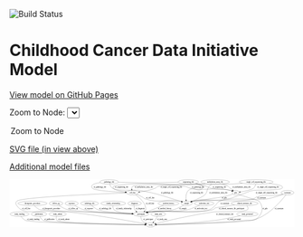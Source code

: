 <link rel='stylesheet' href="assets/style.css">
<link rel='stylesheet' href="https://unpkg.com/leaflet@1.5.1/dist/leaflet.css" integrity="sha512-xwE/Az9zrjBIphAcBb3F6JVqxf46+CDLwfLMHloNu6KEQCAWi6HcDUbeOfBIptF7tcCzusKFjFw2yuvEpDL9wQ==" crossorigin="">
<script type="text/javascript" src="https://code.jquery.com/jquery-3.2.1.min.js"></script>
<script type="text/javascript"  src="https://unpkg.com/leaflet@1.5.1/dist/leaflet.js"></script>
<script type="text/javascript" src="assets/actions.js"></script>

![Build Status](https://github.com/CBIIT/ccdi-model/actions/workflows/model-test-and-deploy.yml/badge.svg)

# Childhood Cancer Data Initiative Model

[View model on GitHub Pages](https://cbiit.github.io/ccdi-model/)



Zoom to Node: <select id="node_select">
  <option value="">Zoom to Node</option>
</select>
<div id="model"></div>

<p>
<a href="./model-desc/ccdi-model.svg">SVG file (in view above)</a>
<p>
<a href="./model-desc">Additional model files</a>
<div id='graph' style='display:off;'>
<svg width="2310pt" height="392pt"
 viewBox="0.00 0.00 2310.34 392.00" xmlns="http://www.w3.org/2000/svg" xmlns:xlink="http://www.w3.org/1999/xlink">
<g id="graph0" class="graph" transform="scale(1 1) rotate(0) translate(4 388)">
<title>Perl</title>
<polygon fill="#ffffff" stroke="transparent" points="-4,4 -4,-388 2306.3385,-388 2306.3385,4 -4,4"/>
<!-- radiology_file -->
<g id="node1" class="node">
<title>radiology_file</title>
<ellipse fill="none" stroke="#000000" cx="645.3431" cy="-192" rx="73.387" ry="18"/>
<text text-anchor="middle" x="645.3431" y="-188.3" font-family="Times,serif" font-size="14.00" fill="#000000">radiology_file</text>
</g>
<!-- participant -->
<g id="node12" class="node">
<title>participant</title>
<ellipse fill="none" stroke="#000000" cx="1062.3431" cy="-105" rx="62.2891" ry="18"/>
<text text-anchor="middle" x="1062.3431" y="-101.3" font-family="Times,serif" font-size="14.00" fill="#000000">participant</text>
</g>
<!-- radiology_file&#45;&gt;participant -->
<g id="edge5" class="edge">
<title>radiology_file&#45;&gt;participant</title>
<path fill="none" stroke="#000000" d="M663.002,-174.4647C675.8366,-162.8706 694.2425,-148.4776 713.3431,-141 762.1743,-121.8833 903.1978,-112.1965 990.3087,-107.9025"/>
<polygon fill="#000000" stroke="#000000" points="990.5729,-111.394 1000.3932,-107.4176 990.2366,-104.4021 990.5729,-111.394"/>
<text text-anchor="middle" x="772.3431" y="-144.8" font-family="Times,serif" font-size="14.00" fill="#000000">of_radiology_file</text>
</g>
<!-- single_cell_sequencing_file -->
<g id="node2" class="node">
<title>single_cell_sequencing_file</title>
<ellipse fill="none" stroke="#000000" cx="1996.3431" cy="-366" rx="137.5759" ry="18"/>
<text text-anchor="middle" x="1996.3431" y="-362.3" font-family="Times,serif" font-size="14.00" fill="#000000">single_cell_sequencing_file</text>
</g>
<!-- pdx -->
<g id="node8" class="node">
<title>pdx</title>
<ellipse fill="none" stroke="#000000" cx="1830.3431" cy="-279" rx="27.8951" ry="18"/>
<text text-anchor="middle" x="1830.3431" y="-275.3" font-family="Times,serif" font-size="14.00" fill="#000000">pdx</text>
</g>
<!-- single_cell_sequencing_file&#45;&gt;pdx -->
<g id="edge6" class="edge">
<title>single_cell_sequencing_file&#45;&gt;pdx</title>
<path fill="none" stroke="#000000" d="M1992.8253,-347.9919C1989.7565,-336.9474 1984.1904,-323.3662 1974.3431,-315 1958.4117,-301.4647 1904.8337,-290.6259 1867.7272,-284.5024"/>
<polygon fill="#000000" stroke="#000000" points="1868.1709,-281.029 1857.743,-282.902 1867.063,-287.9407 1868.1709,-281.029"/>
<text text-anchor="middle" x="2093.8431" y="-318.8" font-family="Times,serif" font-size="14.00" fill="#000000">of_single_cell_sequencing_file</text>
</g>
<!-- sample -->
<g id="node10" class="node">
<title>sample</title>
<ellipse fill="none" stroke="#000000" cx="1432.3431" cy="-192" rx="44.393" ry="18"/>
<text text-anchor="middle" x="1432.3431" y="-188.3" font-family="Times,serif" font-size="14.00" fill="#000000">sample</text>
</g>
<!-- single_cell_sequencing_file&#45;&gt;sample -->
<g id="edge8" class="edge">
<title>single_cell_sequencing_file&#45;&gt;sample</title>
<path fill="none" stroke="#000000" d="M2100.3678,-354.1489C2149.4505,-347.4869 2198.9515,-338.7666 2206.3431,-330 2210.6405,-324.9032 2210.8728,-319.8915 2206.3431,-315 2188.6253,-295.8669 1997.8817,-302.271 1972.3431,-297 1924.0281,-287.0281 1914.1246,-276.6613 1867.3431,-261 1822.5618,-246.0083 1812.7185,-236.9133 1766.3431,-228 1643.4476,-204.3796 1608.0996,-234.333 1485.3431,-210 1481.6971,-209.2773 1477.9574,-208.3687 1474.2334,-207.3459"/>
<polygon fill="#000000" stroke="#000000" points="1475.0718,-203.9433 1464.4877,-204.421 1473.0596,-210.6479 1475.0718,-203.9433"/>
<text text-anchor="middle" x="2080.8431" y="-275.3" font-family="Times,serif" font-size="14.00" fill="#000000">of_single_cell_sequencing_file</text>
</g>
<!-- cell_line -->
<g id="node22" class="node">
<title>cell_line</title>
<ellipse fill="none" stroke="#000000" cx="993.3431" cy="-279" rx="49.2915" ry="18"/>
<text text-anchor="middle" x="993.3431" y="-275.3" font-family="Times,serif" font-size="14.00" fill="#000000">cell_line</text>
</g>
<!-- single_cell_sequencing_file&#45;&gt;cell_line -->
<g id="edge7" class="edge">
<title>single_cell_sequencing_file&#45;&gt;cell_line</title>
<path fill="none" stroke="#000000" d="M1885.511,-355.2561C1854.1256,-352.5269 1819.9138,-349.8478 1788.3431,-348 1723.0909,-344.1808 1262.705,-349.5817 1200.3431,-330 1188.6996,-326.3439 1188.6513,-319.5896 1177.3431,-315 1137.0929,-298.6636 1088.8047,-289.5764 1051.7972,-284.6199"/>
<polygon fill="#000000" stroke="#000000" points="1052.0369,-281.1222 1041.6744,-283.3288 1051.1512,-288.0659 1052.0369,-281.1222"/>
<text text-anchor="middle" x="1308.8431" y="-318.8" font-family="Times,serif" font-size="14.00" fill="#000000">of_single_cell_sequencing_file</text>
</g>
<!-- diagnosis -->
<g id="node3" class="node">
<title>diagnosis</title>
<ellipse fill="none" stroke="#000000" cx="1010.3431" cy="-192" rx="54.6905" ry="18"/>
<text text-anchor="middle" x="1010.3431" y="-188.3" font-family="Times,serif" font-size="14.00" fill="#000000">diagnosis</text>
</g>
<!-- diagnosis&#45;&gt;participant -->
<g id="edge26" class="edge">
<title>diagnosis&#45;&gt;participant</title>
<path fill="none" stroke="#000000" d="M1006.858,-174.0098C1005.7797,-163.763 1006.0297,-151.013 1011.3431,-141 1014.142,-135.7256 1018.0983,-131.0541 1022.5841,-126.9702"/>
<polygon fill="#000000" stroke="#000000" points="1024.8796,-129.6165 1030.5226,-120.6495 1020.5194,-124.1403 1024.8796,-129.6165"/>
<text text-anchor="middle" x="1055.8431" y="-144.8" font-family="Times,serif" font-size="14.00" fill="#000000">of_diagnosis</text>
</g>
<!-- study_funding -->
<g id="node4" class="node">
<title>study_funding</title>
<ellipse fill="none" stroke="#000000" cx="77.3431" cy="-105" rx="77.1866" ry="18"/>
<text text-anchor="middle" x="77.3431" y="-101.3" font-family="Times,serif" font-size="14.00" fill="#000000">study_funding</text>
</g>
<!-- study -->
<g id="node19" class="node">
<title>study</title>
<ellipse fill="none" stroke="#000000" cx="1140.3431" cy="-18" rx="36.2938" ry="18"/>
<text text-anchor="middle" x="1140.3431" y="-14.3" font-family="Times,serif" font-size="14.00" fill="#000000">study</text>
</g>
<!-- study_funding&#45;&gt;study -->
<g id="edge14" class="edge">
<title>study_funding&#45;&gt;study</title>
<path fill="none" stroke="#000000" d="M88.9292,-87.1443C97.6553,-75.4031 110.7623,-60.9662 126.3431,-54 170.9516,-34.0555 900.1934,-21.637 1093.5805,-18.6839"/>
<polygon fill="#000000" stroke="#000000" points="1093.7572,-22.1817 1103.703,-18.5305 1093.651,-15.1825 1093.7572,-22.1817"/>
<text text-anchor="middle" x="188.3431" y="-57.8" font-family="Times,serif" font-size="14.00" fill="#000000">of_study_funding</text>
</g>
<!-- molecular_test -->
<g id="node5" class="node">
<title>molecular_test</title>
<ellipse fill="none" stroke="#000000" cx="1574.3431" cy="-192" rx="79.8859" ry="18"/>
<text text-anchor="middle" x="1574.3431" y="-188.3" font-family="Times,serif" font-size="14.00" fill="#000000">molecular_test</text>
</g>
<!-- molecular_test&#45;&gt;participant -->
<g id="edge25" class="edge">
<title>molecular_test&#45;&gt;participant</title>
<path fill="none" stroke="#000000" d="M1536.9809,-176.0711C1504.8434,-162.6489 1460.831,-145.0071 1442.3431,-141 1307.8987,-111.8601 1269.2973,-143.998 1133.3431,-123 1128.002,-122.1751 1122.4775,-121.1279 1116.9776,-119.9551"/>
<polygon fill="#000000" stroke="#000000" points="1117.6756,-116.5246 1107.1495,-117.7292 1116.1293,-123.3517 1117.6756,-116.5246"/>
<text text-anchor="middle" x="1548.3431" y="-144.8" font-family="Times,serif" font-size="14.00" fill="#000000">of_molecular_test</text>
</g>
<!-- publication -->
<g id="node6" class="node">
<title>publication</title>
<ellipse fill="none" stroke="#000000" cx="235.3431" cy="-105" rx="63.0888" ry="18"/>
<text text-anchor="middle" x="235.3431" y="-101.3" font-family="Times,serif" font-size="14.00" fill="#000000">publication</text>
</g>
<!-- publication&#45;&gt;study -->
<g id="edge15" class="edge">
<title>publication&#45;&gt;study</title>
<path fill="none" stroke="#000000" d="M242.1954,-87.0684C247.6616,-75.4531 256.5415,-61.1952 269.3431,-54 305.4843,-33.6867 918.0321,-21.7703 1093.6389,-18.7604"/>
<polygon fill="#000000" stroke="#000000" points="1093.9062,-22.2565 1103.8453,-18.5871 1093.7873,-15.2575 1093.9062,-22.2565"/>
<text text-anchor="middle" x="320.3431" y="-57.8" font-family="Times,serif" font-size="14.00" fill="#000000">of_publication</text>
</g>
<!-- study_admin -->
<g id="node7" class="node">
<title>study_admin</title>
<ellipse fill="none" stroke="#000000" cx="386.3431" cy="-105" rx="70.3881" ry="18"/>
<text text-anchor="middle" x="386.3431" y="-101.3" font-family="Times,serif" font-size="14.00" fill="#000000">study_admin</text>
</g>
<!-- study_admin&#45;&gt;study -->
<g id="edge24" class="edge">
<title>study_admin&#45;&gt;study</title>
<path fill="none" stroke="#000000" d="M377.7669,-86.6889C374.0701,-75.8091 372.2211,-62.5159 380.3431,-54 405.0287,-28.1174 932.0977,-20.2608 1093.6741,-18.4562"/>
<polygon fill="#000000" stroke="#000000" points="1093.8179,-21.9549 1103.7791,-18.3459 1093.7415,-14.9553 1093.8179,-21.9549"/>
<text text-anchor="middle" x="436.8431" y="-57.8" font-family="Times,serif" font-size="14.00" fill="#000000">of_study_admin</text>
</g>
<!-- pdx&#45;&gt;sample -->
<g id="edge9" class="edge">
<title>pdx&#45;&gt;sample</title>
<path fill="none" stroke="#000000" d="M1807.5717,-268.1805C1801.4284,-265.5559 1794.7158,-262.9482 1788.3431,-261 1713.4878,-238.1158 1692.5804,-240.7053 1615.3431,-228 1557.7876,-218.5323 1542.1028,-223.4393 1485.3431,-210 1481.9301,-209.1919 1478.4259,-208.2538 1474.9241,-207.2385"/>
<polygon fill="#000000" stroke="#000000" points="1475.7268,-203.8234 1465.1393,-204.2165 1473.6611,-210.5116 1475.7268,-203.8234"/>
<text text-anchor="middle" x="1738.3431" y="-231.8" font-family="Times,serif" font-size="14.00" fill="#000000">of_pdx</text>
</g>
<!-- pdx&#45;&gt;study -->
<g id="edge10" class="edge">
<title>pdx&#45;&gt;study</title>
<path fill="none" stroke="#000000" d="M1851.3568,-266.7881C1855.2778,-264.7256 1859.3873,-262.7039 1863.3431,-261 1867.5545,-259.186 2017.6478,-213.7096 2020.3431,-210 2052.477,-165.7749 2053.8678,-130.1803 2020.3431,-87 1984.0509,-40.255 1949.8655,-62.7952 1891.3431,-54 1754.551,-33.4418 1329.4962,-22.2486 1187.2554,-19.0049"/>
<polygon fill="#000000" stroke="#000000" points="1187.1933,-15.5028 1177.1169,-18.7763 1187.0355,-22.501 1187.1933,-15.5028"/>
<text text-anchor="middle" x="2068.3431" y="-144.8" font-family="Times,serif" font-size="14.00" fill="#000000">of_pdx</text>
</g>
<!-- methylation_array_file -->
<g id="node9" class="node">
<title>methylation_array_file</title>
<ellipse fill="none" stroke="#000000" cx="1663.3431" cy="-366" rx="115.8798" ry="18"/>
<text text-anchor="middle" x="1663.3431" y="-362.3" font-family="Times,serif" font-size="14.00" fill="#000000">methylation_array_file</text>
</g>
<!-- methylation_array_file&#45;&gt;pdx -->
<g id="edge13" class="edge">
<title>methylation_array_file&#45;&gt;pdx</title>
<path fill="none" stroke="#000000" d="M1721.0676,-350.3352C1736.8901,-344.951 1753.7055,-338.1748 1768.3431,-330 1770.4869,-328.8028 1789.0619,-313.4661 1805.3263,-299.9215"/>
<polygon fill="#000000" stroke="#000000" points="1807.6048,-302.5788 1813.0429,-293.4861 1803.1214,-297.2029 1807.6048,-302.5788"/>
<text text-anchor="middle" x="1877.8431" y="-318.8" font-family="Times,serif" font-size="14.00" fill="#000000">of_methylation_array_file</text>
</g>
<!-- methylation_array_file&#45;&gt;sample -->
<g id="edge11" class="edge">
<title>methylation_array_file&#45;&gt;sample</title>
<path fill="none" stroke="#000000" d="M1635.6264,-348.4916C1628.4621,-343.1312 1621.1422,-336.828 1615.3431,-330 1592.9518,-303.6358 1604.3103,-284.9392 1579.3431,-261 1563.4182,-245.7307 1512.019,-223.3408 1474.4746,-208.2446"/>
<polygon fill="#000000" stroke="#000000" points="1475.362,-204.8307 1464.7766,-204.3825 1472.7721,-211.334 1475.362,-204.8307"/>
<text text-anchor="middle" x="1689.8431" y="-275.3" font-family="Times,serif" font-size="14.00" fill="#000000">of_methylation_array_file</text>
</g>
<!-- methylation_array_file&#45;&gt;cell_line -->
<g id="edge12" class="edge">
<title>methylation_array_file&#45;&gt;cell_line</title>
<path fill="none" stroke="#000000" d="M1582.8049,-353.0751C1568.0482,-351.0852 1552.7577,-349.2724 1538.3431,-348 1508.2215,-345.341 1015.5807,-351.5256 994.3431,-330 988.4179,-323.9944 986.7641,-315.3959 987.0232,-306.9661"/>
<polygon fill="#000000" stroke="#000000" points="990.5101,-307.2767 988.1295,-296.9528 983.5524,-306.5079 990.5101,-307.2767"/>
<text text-anchor="middle" x="1085.8431" y="-318.8" font-family="Times,serif" font-size="14.00" fill="#000000">of_methylation_array_file</text>
</g>
<!-- sample&#45;&gt;participant -->
<g id="edge27" class="edge">
<title>sample&#45;&gt;participant</title>
<path fill="none" stroke="#000000" d="M1407.6358,-176.9838C1386.7619,-165.0791 1355.6637,-149.1374 1326.3431,-141 1243.3308,-117.9615 1218.2419,-137.6296 1133.3431,-123 1128.2267,-122.1183 1122.9363,-121.0601 1117.6577,-119.9039"/>
<polygon fill="#000000" stroke="#000000" points="1118.1001,-116.4143 1107.5697,-117.5807 1116.5291,-123.2357 1118.1001,-116.4143"/>
<text text-anchor="middle" x="1401.8431" y="-144.8" font-family="Times,serif" font-size="14.00" fill="#000000">of_sample</text>
</g>
<!-- therapeutic_procedure -->
<g id="node11" class="node">
<title>therapeutic_procedure</title>
<ellipse fill="none" stroke="#000000" cx="182.3431" cy="-192" rx="117.7793" ry="18"/>
<text text-anchor="middle" x="182.3431" y="-188.3" font-family="Times,serif" font-size="14.00" fill="#000000">therapeutic_procedure</text>
</g>
<!-- therapeutic_procedure&#45;&gt;participant -->
<g id="edge4" class="edge">
<title>therapeutic_procedure&#45;&gt;participant</title>
<path fill="none" stroke="#000000" d="M197.4015,-174.1315C208.4862,-162.3845 224.655,-147.9459 242.3431,-141 259.6291,-134.2121 792.7884,-114.5977 989.9666,-107.5553"/>
<polygon fill="#000000" stroke="#000000" points="990.3543,-111.0438 1000.2231,-107.1895 990.1047,-104.0483 990.3543,-111.0438"/>
<text text-anchor="middle" x="335.3431" y="-144.8" font-family="Times,serif" font-size="14.00" fill="#000000">of_therapeutic_procedure</text>
</g>
<!-- participant&#45;&gt;study -->
<g id="edge16" class="edge">
<title>participant&#45;&gt;study</title>
<path fill="none" stroke="#000000" d="M1061.2904,-86.961C1061.5632,-76.4479 1063.5196,-63.444 1070.3431,-54 1077.5963,-43.9616 1088.4864,-36.5189 1099.5296,-31.0923"/>
<polygon fill="#000000" stroke="#000000" points="1101.0437,-34.2496 1108.7654,-26.9953 1098.2052,-27.8509 1101.0437,-34.2496"/>
<text text-anchor="middle" x="1120.8431" y="-57.8" font-family="Times,serif" font-size="14.00" fill="#000000">of_participant</text>
</g>
<!-- study_arm -->
<g id="node13" class="node">
<title>study_arm</title>
<ellipse fill="none" stroke="#000000" cx="1202.3431" cy="-105" rx="59.5901" ry="18"/>
<text text-anchor="middle" x="1202.3431" y="-101.3" font-family="Times,serif" font-size="14.00" fill="#000000">study_arm</text>
</g>
<!-- study_arm&#45;&gt;study -->
<g id="edge28" class="edge">
<title>study_arm&#45;&gt;study</title>
<path fill="none" stroke="#000000" d="M1194.273,-86.7984C1189.4277,-76.7207 1182.7709,-64.2065 1175.3431,-54 1172.2175,-49.7051 1168.5967,-45.415 1164.8937,-41.3709"/>
<polygon fill="#000000" stroke="#000000" points="1167.2299,-38.7505 1157.7797,-33.9604 1162.1801,-43.5982 1167.2299,-38.7505"/>
<text text-anchor="middle" x="1232.8431" y="-57.8" font-family="Times,serif" font-size="14.00" fill="#000000">of_study_arm</text>
</g>
<!-- follow_up -->
<g id="node14" class="node">
<title>follow_up</title>
<ellipse fill="none" stroke="#000000" cx="373.3431" cy="-192" rx="55.4913" ry="18"/>
<text text-anchor="middle" x="373.3431" y="-188.3" font-family="Times,serif" font-size="14.00" fill="#000000">follow_up</text>
</g>
<!-- follow_up&#45;&gt;participant -->
<g id="edge20" class="edge">
<title>follow_up&#45;&gt;participant</title>
<path fill="none" stroke="#000000" d="M396.8169,-175.4809C415.1101,-163.5741 441.6393,-148.357 467.3431,-141 516.3485,-126.9736 842.3463,-113.214 989.9551,-107.6185"/>
<polygon fill="#000000" stroke="#000000" points="990.4073,-111.104 1000.2684,-107.2298 990.1437,-104.109 990.4073,-111.104"/>
<text text-anchor="middle" x="512.3431" y="-144.8" font-family="Times,serif" font-size="14.00" fill="#000000">of_follow_up</text>
</g>
<!-- exposure -->
<g id="node15" class="node">
<title>exposure</title>
<ellipse fill="none" stroke="#000000" cx="500.3431" cy="-192" rx="53.0913" ry="18"/>
<text text-anchor="middle" x="500.3431" y="-188.3" font-family="Times,serif" font-size="14.00" fill="#000000">exposure</text>
</g>
<!-- exposure&#45;&gt;participant -->
<g id="edge29" class="edge">
<title>exposure&#45;&gt;participant</title>
<path fill="none" stroke="#000000" d="M524.0153,-175.8558C542.7561,-163.9817 570.0643,-148.634 596.3431,-141 668.1285,-120.1465 877.9691,-110.6625 989.9586,-106.9843"/>
<polygon fill="#000000" stroke="#000000" points="990.2713,-110.4761 1000.1537,-106.6566 990.0464,-103.4798 990.2713,-110.4761"/>
<text text-anchor="middle" x="639.8431" y="-144.8" font-family="Times,serif" font-size="14.00" fill="#000000">of_exposure</text>
</g>
<!-- clinical_measure_file -->
<g id="node16" class="node">
<title>clinical_measure_file</title>
<ellipse fill="none" stroke="#000000" cx="1902.3431" cy="-192" rx="108.5808" ry="18"/>
<text text-anchor="middle" x="1902.3431" y="-188.3" font-family="Times,serif" font-size="14.00" fill="#000000">clinical_measure_file</text>
</g>
<!-- clinical_measure_file&#45;&gt;participant -->
<g id="edge37" class="edge">
<title>clinical_measure_file&#45;&gt;participant</title>
<path fill="none" stroke="#000000" d="M1821.2699,-179.9874C1754.7951,-170.0749 1671.0421,-157.4133 1667.3431,-156 1655.9429,-151.6443 1655.9782,-144.6829 1644.3431,-141 1536.0146,-106.7103 1245.8295,-139.0526 1133.3431,-123 1127.9142,-122.2253 1122.2996,-121.2007 1116.7158,-120.0326"/>
<polygon fill="#000000" stroke="#000000" points="1117.2686,-116.5697 1106.7452,-117.7977 1115.7375,-123.4002 1117.2686,-116.5697"/>
<text text-anchor="middle" x="1796.8431" y="-144.8" font-family="Times,serif" font-size="14.00" fill="#000000">of_clinical_measure_file_participant</text>
</g>
<!-- clinical_measure_file&#45;&gt;study -->
<g id="edge31" class="edge">
<title>clinical_measure_file&#45;&gt;study</title>
<path fill="none" stroke="#000000" d="M1920.378,-173.8488C1928.7093,-163.296 1935.0341,-150.2896 1926.3431,-141 1905.8021,-119.044 1686.1416,-127.0067 1656.3431,-123 1478.7686,-99.1234 1270.6524,-50.2632 1182.8393,-28.6682"/>
<polygon fill="#000000" stroke="#000000" points="1183.5314,-25.234 1172.9839,-26.2345 1181.8532,-32.0299 1183.5314,-25.234"/>
<text text-anchor="middle" x="1742.3431" y="-101.3" font-family="Times,serif" font-size="14.00" fill="#000000">of_clinical_measure_file</text>
</g>
<!-- family_relationship -->
<g id="node17" class="node">
<title>family_relationship</title>
<ellipse fill="none" stroke="#000000" cx="837.3431" cy="-192" rx="100.1823" ry="18"/>
<text text-anchor="middle" x="837.3431" y="-188.3" font-family="Times,serif" font-size="14.00" fill="#000000">family_relationship</text>
</g>
<!-- family_relationship&#45;&gt;participant -->
<g id="edge32" class="edge">
<title>family_relationship&#45;&gt;participant</title>
<path fill="none" stroke="#000000" d="M834.4812,-173.6846C833.8734,-162.8031 835.2146,-149.5097 843.3431,-141 863.1678,-120.2455 934.085,-111.4552 989.9149,-107.7328"/>
<polygon fill="#000000" stroke="#000000" points="990.3854,-111.2104 1000.1483,-107.095 989.9499,-104.2239 990.3854,-111.2104"/>
<text text-anchor="middle" x="922.8431" y="-144.8" font-family="Times,serif" font-size="14.00" fill="#000000">of_family_relationship</text>
</g>
<!-- pathology_file -->
<g id="node18" class="node">
<title>pathology_file</title>
<ellipse fill="none" stroke="#000000" cx="804.3431" cy="-366" rx="76.0865" ry="18"/>
<text text-anchor="middle" x="804.3431" y="-362.3" font-family="Times,serif" font-size="14.00" fill="#000000">pathology_file</text>
</g>
<!-- pathology_file&#45;&gt;pdx -->
<g id="edge19" class="edge">
<title>pathology_file&#45;&gt;pdx</title>
<path fill="none" stroke="#000000" d="M879.8866,-363.9237C1020.3018,-359.6731 1316.3967,-348.7653 1417.3431,-330 1438.9008,-325.9926 1442.7792,-318.9733 1464.3431,-315 1606.1776,-288.8658 1647.9254,-329.9068 1788.3431,-297 1791.7682,-296.1973 1795.2668,-295.1327 1798.7109,-293.9209"/>
<polygon fill="#000000" stroke="#000000" points="1800.1349,-297.122 1808.1658,-290.2113 1797.5782,-290.6055 1800.1349,-297.122"/>
<text text-anchor="middle" x="1525.3431" y="-318.8" font-family="Times,serif" font-size="14.00" fill="#000000">of_pathology_file</text>
</g>
<!-- pathology_file&#45;&gt;sample -->
<g id="edge17" class="edge">
<title>pathology_file&#45;&gt;sample</title>
<path fill="none" stroke="#000000" d="M808.7241,-347.8467C812.4782,-336.4466 819.1143,-322.5233 830.3431,-315 871.2784,-287.5736 1002.782,-305.3494 1051.3431,-297 1199.9808,-271.4438 1234.9668,-253.6089 1379.3431,-210 1382.506,-209.0447 1385.7636,-208.0256 1389.0349,-206.9765"/>
<polygon fill="#000000" stroke="#000000" points="1390.3967,-210.2135 1398.8095,-203.7733 1388.2168,-203.5616 1390.3967,-210.2135"/>
<text text-anchor="middle" x="1274.3431" y="-275.3" font-family="Times,serif" font-size="14.00" fill="#000000">of_pathology_file</text>
</g>
<!-- pathology_file&#45;&gt;cell_line -->
<g id="edge18" class="edge">
<title>pathology_file&#45;&gt;cell_line</title>
<path fill="none" stroke="#000000" d="M731.8404,-360.3424C687.9828,-354.1796 644.71,-341.3955 668.3431,-315 685.6906,-295.6248 844.7233,-285.5419 933.7165,-281.3756"/>
<polygon fill="#000000" stroke="#000000" points="934.1149,-284.8612 943.9448,-280.9084 933.7954,-277.8684 934.1149,-284.8612"/>
<text text-anchor="middle" x="729.3431" y="-318.8" font-family="Times,serif" font-size="14.00" fill="#000000">of_pathology_file</text>
</g>
<!-- sequencing_file -->
<g id="node20" class="node">
<title>sequencing_file</title>
<ellipse fill="none" stroke="#000000" cx="1446.3431" cy="-366" rx="83.3857" ry="18"/>
<text text-anchor="middle" x="1446.3431" y="-362.3" font-family="Times,serif" font-size="14.00" fill="#000000">sequencing_file</text>
</g>
<!-- sequencing_file&#45;&gt;pdx -->
<g id="edge23" class="edge">
<title>sequencing_file&#45;&gt;pdx</title>
<path fill="none" stroke="#000000" d="M1504.1864,-353.0164C1530.6322,-346.7031 1562.2595,-338.6213 1590.3431,-330 1608.8922,-324.3057 1612.4615,-319.4696 1631.3431,-315 1699.6892,-298.8212 1720.4602,-315.0235 1788.3431,-297 1791.7432,-296.0973 1795.2255,-294.9672 1798.6596,-293.7156"/>
<polygon fill="#000000" stroke="#000000" points="1800.1067,-296.9067 1808.1016,-289.9546 1797.5163,-290.4036 1800.1067,-296.9067"/>
<text text-anchor="middle" x="1697.8431" y="-318.8" font-family="Times,serif" font-size="14.00" fill="#000000">of_sequencing_file</text>
</g>
<!-- sequencing_file&#45;&gt;sample -->
<g id="edge22" class="edge">
<title>sequencing_file&#45;&gt;sample</title>
<path fill="none" stroke="#000000" d="M1507.877,-353.8292C1531.8472,-347.7302 1555.2767,-339.5919 1562.3431,-330 1566.2973,-324.6326 1566.6807,-320.0626 1562.3431,-315 1528.3976,-275.3808 1482.838,-334.2841 1446.3431,-297 1426.8207,-277.0554 1425.5244,-243.8585 1427.7057,-220.1303"/>
<polygon fill="#000000" stroke="#000000" points="1431.2078,-220.3163 1428.8996,-209.976 1424.2557,-219.4988 1431.2078,-220.3163"/>
<text text-anchor="middle" x="1512.8431" y="-275.3" font-family="Times,serif" font-size="14.00" fill="#000000">of_sequencing_file</text>
</g>
<!-- sequencing_file&#45;&gt;cell_line -->
<g id="edge21" class="edge">
<title>sequencing_file&#45;&gt;cell_line</title>
<path fill="none" stroke="#000000" d="M1363.4908,-364.0691C1201.3027,-359.8829 856.0668,-348.8041 838.3431,-330 833.7705,-325.1486 834.1965,-320.2201 838.3431,-315 850.4889,-299.71 896.4865,-290.3288 935.2452,-284.9932"/>
<polygon fill="#000000" stroke="#000000" points="935.9726,-288.4279 945.4331,-283.6583 935.0631,-281.4872 935.9726,-288.4279"/>
<text text-anchor="middle" x="904.8431" y="-318.8" font-family="Times,serif" font-size="14.00" fill="#000000">of_sequencing_file</text>
</g>
<!-- study_personnel -->
<g id="node21" class="node">
<title>study_personnel</title>
<ellipse fill="none" stroke="#000000" cx="1924.3431" cy="-105" rx="87.1846" ry="18"/>
<text text-anchor="middle" x="1924.3431" y="-101.3" font-family="Times,serif" font-size="14.00" fill="#000000">study_personnel</text>
</g>
<!-- study_personnel&#45;&gt;study -->
<g id="edge36" class="edge">
<title>study_personnel&#45;&gt;study</title>
<path fill="none" stroke="#000000" d="M1866.1818,-91.5937C1813.1102,-79.8698 1732.3621,-63.3039 1661.3431,-54 1487.1355,-31.1778 1278.1373,-22.279 1186.8377,-19.3016"/>
<polygon fill="#000000" stroke="#000000" points="1186.921,-15.8025 1176.8149,-18.9832 1186.6987,-22.799 1186.921,-15.8025"/>
<text text-anchor="middle" x="1817.8431" y="-57.8" font-family="Times,serif" font-size="14.00" fill="#000000">of_study_personnel</text>
</g>
<!-- cell_line&#45;&gt;sample -->
<g id="edge3" class="edge">
<title>cell_line&#45;&gt;sample</title>
<path fill="none" stroke="#000000" d="M1026.6294,-265.6268C1041.4942,-259.2951 1059.0664,-251.3073 1074.3431,-243 1085.0645,-237.1698 1085.7618,-231.8485 1097.3431,-228 1216.5235,-188.396 1256.1489,-234.4053 1379.3431,-210 1382.9893,-209.2777 1386.729,-208.3694 1390.453,-207.3468"/>
<polygon fill="#000000" stroke="#000000" points="1391.6268,-210.6488 1400.1988,-204.4222 1389.6148,-203.9442 1391.6268,-210.6488"/>
<text text-anchor="middle" x="1137.8431" y="-231.8" font-family="Times,serif" font-size="14.00" fill="#000000">of_cell_line</text>
</g>
<!-- cell_line&#45;&gt;participant -->
<g id="edge1" class="edge">
<title>cell_line&#45;&gt;participant</title>
<path fill="none" stroke="#000000" d="M1016.9602,-263.0304C1034.499,-250.263 1058.0971,-231.064 1074.3431,-210 1090.611,-188.9077 1094.4168,-181.9694 1100.3431,-156 1101.8264,-149.5004 1102.9773,-147.1242 1100.3431,-141 1098.5163,-136.7529 1095.9148,-132.772 1092.9187,-129.1194"/>
<polygon fill="#000000" stroke="#000000" points="1095.2903,-126.5333 1085.8769,-121.6714 1090.2038,-131.3424 1095.2903,-126.5333"/>
<text text-anchor="middle" x="1135.8431" y="-188.3" font-family="Times,serif" font-size="14.00" fill="#000000">of_cell_line</text>
</g>
<!-- cell_line&#45;&gt;study -->
<g id="edge2" class="edge">
<title>cell_line&#45;&gt;study</title>
<path fill="none" stroke="#000000" d="M944.0825,-277.2178C755.1527,-270.1482 85.8734,-242.8586 55.3431,-210 44.4523,-198.2786 46.4739,-187.3168 55.3431,-174 113.8746,-86.1173 237.107,-146.897 465.3431,-123 704.7306,-97.9354 988.7958,-46.6191 1096.2418,-26.4283"/>
<polygon fill="#000000" stroke="#000000" points="1096.9025,-29.8655 1106.081,-24.5735 1095.6057,-22.9867 1096.9025,-29.8655"/>
<text text-anchor="middle" x="131.8431" y="-144.8" font-family="Times,serif" font-size="14.00" fill="#000000">of_cell_line</text>
</g>
<!-- synonym -->
<g id="node23" class="node">
<title>synonym</title>
<ellipse fill="none" stroke="#000000" cx="2250.3431" cy="-279" rx="51.9908" ry="18"/>
<text text-anchor="middle" x="2250.3431" y="-275.3" font-family="Times,serif" font-size="14.00" fill="#000000">synonym</text>
</g>
<!-- synonym&#45;&gt;sample -->
<g id="edge35" class="edge">
<title>synonym&#45;&gt;sample</title>
<path fill="none" stroke="#000000" d="M2211.1585,-267.1357C2202.3979,-264.8137 2193.1051,-262.6044 2184.3431,-261 2102.2135,-245.961 2076.1437,-270.6029 1997.3431,-243 1985.8253,-238.9654 1985.9753,-231.6921 1974.3431,-228 1870.6985,-195.1026 1592.2855,-229.692 1485.3431,-210 1481.6876,-209.3269 1477.9413,-208.4531 1474.2128,-207.4536"/>
<polygon fill="#000000" stroke="#000000" points="1475.0423,-204.049 1464.46,-204.5658 1473.0548,-210.761 1475.0423,-204.049"/>
<text text-anchor="middle" x="2039.8431" y="-231.8" font-family="Times,serif" font-size="14.00" fill="#000000">of_synonym</text>
</g>
<!-- synonym&#45;&gt;participant -->
<g id="edge33" class="edge">
<title>synonym&#45;&gt;participant</title>
<path fill="none" stroke="#000000" d="M2215.5698,-265.6072C2182.0223,-253.3697 2129.5248,-236.0004 2082.3431,-228 1998.3372,-213.7554 1777.2751,-244.4458 1699.3431,-210 1678.6472,-200.8524 1680.6674,-188.5558 1663.3431,-174 1643.8014,-157.5811 1640.5331,-149.1427 1616.3431,-141 1514.5478,-106.7342 1239.6582,-138.2826 1133.3431,-123 1127.915,-122.2197 1122.3009,-121.1915 1116.7174,-120.0211"/>
<polygon fill="#000000" stroke="#000000" points="1117.271,-116.5583 1106.7472,-117.7835 1115.738,-123.3884 1117.271,-116.5583"/>
<text text-anchor="middle" x="1741.8431" y="-188.3" font-family="Times,serif" font-size="14.00" fill="#000000">of_synonym</text>
</g>
<!-- synonym&#45;&gt;study -->
<g id="edge34" class="edge">
<title>synonym&#45;&gt;study</title>
<path fill="none" stroke="#000000" d="M2237.5198,-261.4845C2200.941,-213.485 2090.3131,-81.5804 1960.3431,-54 1884.8119,-37.9718 1349.3942,-23.2789 1186.9529,-19.1494"/>
<polygon fill="#000000" stroke="#000000" points="1186.8867,-15.6467 1176.8014,-18.8928 1186.7097,-22.6445 1186.8867,-15.6467"/>
<text text-anchor="middle" x="2181.8431" y="-144.8" font-family="Times,serif" font-size="14.00" fill="#000000">of_synonym</text>
</g>
<!-- medical_history -->
<g id="node24" class="node">
<title>medical_history</title>
<ellipse fill="none" stroke="#000000" cx="1285.3431" cy="-192" rx="85.2851" ry="18"/>
<text text-anchor="middle" x="1285.3431" y="-188.3" font-family="Times,serif" font-size="14.00" fill="#000000">medical_history</text>
</g>
<!-- medical_history&#45;&gt;participant -->
<g id="edge30" class="edge">
<title>medical_history&#45;&gt;participant</title>
<path fill="none" stroke="#000000" d="M1244.7008,-176.144C1206.5179,-161.2476 1149.4056,-138.9661 1109.2936,-123.317"/>
<polygon fill="#000000" stroke="#000000" points="1110.3268,-119.9632 1099.7385,-119.5892 1107.7825,-126.4845 1110.3268,-119.9632"/>
<text text-anchor="middle" x="1254.3431" y="-144.8" font-family="Times,serif" font-size="14.00" fill="#000000">of_medical_history</text>
</g>
</g>
</svg>
</div>
